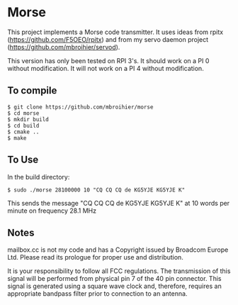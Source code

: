 # Morse

This project implements a Morse code transmitter.  It uses ideas from rpitx (https://github.com/F5OEO/rpitx) and from my servo daemon project (https://github.com/mbroihier/servod).

This version has only been tested on RPI 3's.  It should work on a PI 0 without modification.  It will not work on a PI 4 without modification.

## To compile
```
$ git clone https://github.com/mbroihier/morse
$ cd morse
$ mkdir build
$ cd build
$ cmake ..
$ make
```

## To Use
In the build directory:
```
$ sudo ./morse 28100000 10 "CQ CQ CQ de KG5YJE KG5YJE K"
```
This sends the message "CQ CQ CQ de KG5YJE KG5YJE K" at 10 words per minute on frequency 28.1 MHz


## Notes

mailbox.cc is not my code and has a Copyright issued by Broadcom Europe Ltd.  Please read its prologue for proper use and distribution.

It is your responsibility to follow all FCC regulations.  The transmission of this signal will be performed from physical pin 7 of the 40 pin connector.  This signal is generated using a square wave clock and, therefore, requires an appropriate bandpass filter prior to connection to an antenna.